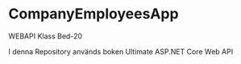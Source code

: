 # CompanyEmployeesApp
WEBAPI Klass Bed-20

I denna Repository används boken Ultimate ASP.NET Core Web API
